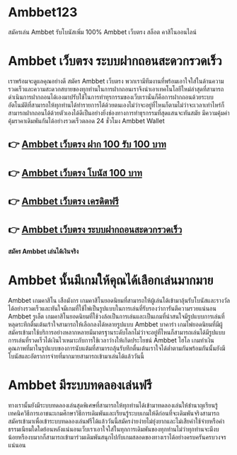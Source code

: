 # Ambbet123
สมัครเล่น Ambbet รับโบนัสเพิ่ม 100% Ambbet เว็บตรง สล็อต คาสิโนออนไลน์ 

# Ambbet เว็บตรง ระบบฝากถอนสะดวกรวดเร็ว
เราพร้อมจะดูแลคุณอย่างดี สมัคร Ambbet เว็บตรง พวกเรามีทีมงานที่พร้อมเอาใจใส่ในด้านความรวดเร็วและความสะดวกสบายของทุกท่านในการฝากถอนเราจึงนำเอาเทคโนโลยีใหม่ล่าสุดที่สามารถดำเนินการฝากถอนได้เองมาปรับใช้ในการทำทุรกรรมของเว็บเรานั่นก็คือการฝากถอนด้วยระบบอัตโนมัติที่สามารถให้ทุกท่านได้ทำรายการได้ด้วยตนเองไม่ว่าจะอยู่ที่ไหนก็ตามไม่ว่าจะเวลาเท่าไหร่ก็สามารถฝากถอนได้ด้วยตัวเองได้ดีเป็นอย่างยิ่งช่องทางการทำธุรกรรมที่สุดแสนจะทันสมัย มีความคุ้มค่าคุ้มราคาเดิมพันกันได้อย่างรวดเร็วตลอด 24 ชั่วโมง Ambbet Wallet

## 👉 [Ambbet เว็บตรง ฝาก 100 รับ 100 บาท](https://bit.ly/3ARALIY)
## 👉 [Ambbet เว็บตรง โบนัส 100 บาท](https://bit.ly/3ARALIY)
## 👉 [Ambbet เว็บตรง เครดิตฟรี](https://bit.ly/3ARALIY)
## 👉 [Ambbet เว็บตรง ระบบฝากถอนสะดวกรวดเร็ว](https://bit.ly/3ARALIY)

#### สมัคร Ambbet เล่นได้เงินจริง

# Ambbet นั้นมีเกมให้คุณได้เลือกเล่นมากมาย
Ambbet เกมคาสิโน เสือมังกร เกมคาสิโนยอดนิยมที่สามารถให้ผู้เล่นได้เข้ามาลุ้นรับโบนัสและรางวัลได้อย่างรวดเร็วและทันใจมีเกมที่ใช้ไพ่เป็นรูปแบบในการเล่นที่รับรองว่าการันตีความรวยแน่นอน
Ambbet รูเล็ต เกมคาสิโนยอดนิยมที่ใช้วงล้อเป็นการเล่นและเป็นเกมที่น่าสนใจมีรูปแบบการเล่นที่หลุดระทึกตื่นเต้นเร้าใจสามารถให้เลือกลงได้หลายรูปแบบ
Ambbet บาคาร่า เกมไพ่ยอดนิยมที่มีผู้ สมัครเข้ามาใช้บริการอย่างหลากหลายมีมาตรฐานระดับโลกไม่ว่าจะอยู่ที่ไหนก็สามารถเล่นได้มีรูปแบบการเล่นที่รวดเร็วได้เงินไวเหมาะกับการใช้เวลาว่างให้เกิดประโยชน์
Ambbet ไฮโล เกมทำเงินคุณภาพที่มาในรูปแบบของการนับแต้มที่สามารถลุ้นรับทึกตื่นเต้นเราใจได้ต่ำตามกันพร้อมกันนั้นยังมีโบนัสและอัตราการจ่ายที่มากมายสามารถเข้ามาเล่นได้แล้ววันนี้

# Ambbet มีระบบทดลองเล่นฟรี
ทางเรานั้นยังมีระบบทดลองเล่นสุดพิเศษที่สามารถให้ทุกท่านได้เข้ามาทดลองเล่นให้ชำนาญเรียนรู้เทคนิควิธีการเอาชนะเกมศึกษาวิธีการเดิมพันและเรียนรู้ระบบเกมให้ดีก่อนที่จะเดิมพันจริงสามารถสมัครเข้ามาเพื่อเข้าระบบทดลองเล่นฟรีได้แล้ววันนี้สมัครง่ายง่ายไม่ยุ่งยากและไม่เสียค่าใช้จ่ายหรือค่าธรรมเนียมใดใดย้อนหลังแน่นอนเว็บเราเอาใจใส่ในทุกการเดิมพันของทุกท่านไม่ว่าทุกท่านจะมีงบน้อยหรืองบมากก็สามารถเข้ามาร่วมเดิมพันสนุกไปกับเกมสลอดของทางเราได้อย่างครบครันครบวงจรแน่นอน
